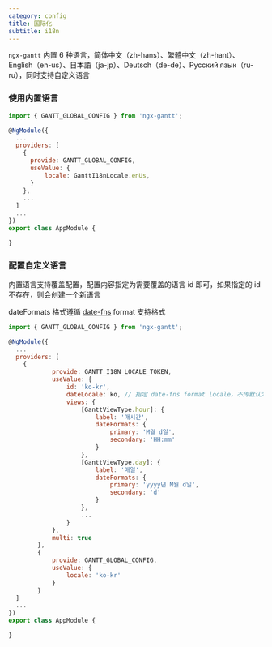 ```yaml
---
category: config
title: 国际化
subtitle: i18n
---
```


`ngx-gantt` 内置 6 种语言，简体中文（zh-hans）、繁體中文（zh-hant）、English（en-us）、日本語（ja-jp）、Deutsch（de-de）、Русский язык（ru-ru），同时支持自定义语言

### 使用内置语言

```javascript
import { GANTT_GLOBAL_CONFIG } from 'ngx-gantt';

@NgModule({
  ...
  providers: [
    {
      provide: GANTT_GLOBAL_CONFIG,
      useValue: {
          locale: GanttI18nLocale.enUs,
      }
    },
    ...
  ]
  ...
})
export class AppModule {

}


```

### 配置自定义语言

内置语言支持覆盖配置，配置内容指定为需要覆盖的语言 id 即可，如果指定的 id 不存在，则会创建一个新语言

dateFormats 格式遵循 [date-fns](https://date-fns.org) format 支持格式

```javascript
import { GANTT_GLOBAL_CONFIG } from 'ngx-gantt';

@NgModule({
  ...
  providers: [
    {
            provide: GANTT_I18N_LOCALE_TOKEN,
            useValue: {
                id: 'ko-kr',
                dateLocale: ko, // 指定 date-fns format locale，不传默认为 en-us locale
                views: {
                    [GanttViewType.hour]: {
                        label: '매시간',
                        dateFormats: {
                            primary: 'M월 d일',
                            secondary: 'HH:mm'
                        }
                    },
                    [GanttViewType.day]: {
                        label: '매일',
                        dateFormats: {
                            primary: 'yyyy년 M월 d일',
                            secondary: 'd'
                        }
                    },
                    ...
                }
            },
            multi: true
        },
        {
            provide: GANTT_GLOBAL_CONFIG,
            useValue: {
                locale: 'ko-kr'
            }
        }
  ]
  ...
})
export class AppModule {

}

```

